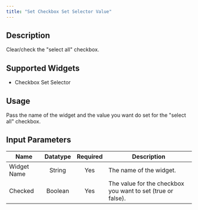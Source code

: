 ```yaml
---
title: "Set Checkbox Set Selector Value"
---
```

## Description
Clear/check the "select all" checkbox.

## Supported Widgets
 + Checkbox Set Selector

## Usage
Pass the name of the widget and the value you want do set for the "select all" checkbox.

## Input Parameters

Name | Datatype | Required | Description
---- |:--------:| :-------:|---------------
Widget Name | String | Yes | The name of the widget.
Checked | Boolean | Yes | The value for the checkbox you want to set (true or false).
